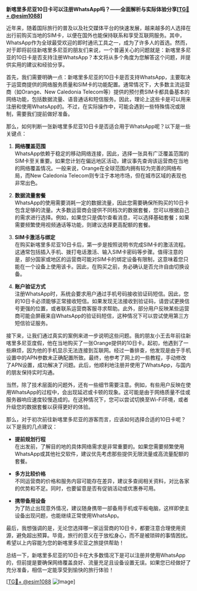 **新喀里多尼亚10日卡可以注册WhatsApp吗？——全面解析与实际体验分享[[TG💪+ @esim1088](https://t.me/s/esim1088)]**

近年来，随着国际旅行的普及以及社交媒体平台的快速发展，越来越多的人选择在出行前购买当地的SIM卡，以便在国外也能保持联系和享受互联网服务。其中，WhatsApp作为全球最受欢迎的即时通讯工具之一，成为了许多人的首选。然而，对于即将前往新喀里多尼亚的朋友们来说，一个普遍关心的问题就是：新喀里多尼亚的10日卡是否支持注册WhatsApp？本文将从多个角度为您解答这个问题，并提供实用的建议和经验分享。

首先，我们需要明确一点：新喀里多尼亚的10日卡是否支持WhatsApp，主要取决于运营商提供的网络服务质量和SIM卡的功能配置。通常情况下，大多数主流运营商（如Orange、New Caledonia Telecom等）提供的预付费SIM卡都具备基本的网络功能，包括数据流量、语音通话和短信服务。因此，理论上这些卡是可以用来注册和使用WhatsApp的。不过，在实际操作中，可能会遇到一些特殊情况或限制，需要我们提前做好准备。

那么，如何判断一张新喀里多尼亚10日卡是否适合用于WhatsApp呢？以下是一些关键点：

1. **网络覆盖范围**  
   WhatsApp依赖于稳定的移动网络连接，因此，选择一张具有广泛覆盖范围的SIM卡至关重要。如果您计划在偏远地区活动，建议事先查询该运营商在当地的网络覆盖情况。一般来说，Orange在全球范围内拥有较为完善的网络布局，而New Caledonia Telecom则专注于本地市场，但在城市区域的表现也非常出色。

2. **数据流量套餐**  
   WhatsApp的使用需要消耗一定的数据流量，因此您需要确保所购买的10日卡包含足够的流量。大多数运营商会提供不同档次的数据套餐，您可以根据自己的需求进行选择。例如，如果您只是偶尔查看消息，可以选择基础套餐；如果需要频繁使用视频通话等功能，则建议选择更高配额的套餐。

3. **SIM卡激活与绑定**  
   在购买新喀里多尼亚10日卡后，第一步是按照说明书完成SIM卡的激活流程。这通常包括插入手机、拨打电话激活、输入SIM卡密码等步骤。值得注意的是，部分国家或地区的运营商可能对SIM卡的绑定设备有限制，这意味着您只能在一个设备上使用该卡。因此，在购买之前，务必确认是否允许自由切换设备。

4. **账户验证方式**  
   注册WhatsApp时，系统会要求用户通过手机号码接收验证码短信。因此，您的10日卡必须能够正常接收短信。如果发现无法接收到验证码，请尝试更换信号更强的位置，或者联系运营商客服寻求帮助。此外，部分用户反映某些运营商可能会屏蔽来自WhatsApp的验证码短信，这种情况下可以尝试使用第三方短信验证服务。

接下来，让我们通过真实的案例来进一步说明这些问题。我的朋友小王去年前往新喀里多尼亚度假，他在当地购买了一张Orange提供的10日卡。起初，他遇到了一些麻烦，因为他的手机显示无法连接到互联网。经过一番排查，他发现是由于手机设置中的APN参数未正确配置所致。最终，他参考了网上的一些教程，手动修改了APN设置，成功解决了问题。此后，他顺利地注册并使用了WhatsApp，与国内的朋友保持实时沟通。

当然，除了技术层面的问题外，还有一些细节需要注意。例如，有些用户反映在使用WhatsApp的过程中，会出现延迟或卡顿的现象。这可能是由于网络质量不佳或服务器响应速度较慢造成的。在这种情况下，您可以尝试切换至Wi-Fi环境，或者升级您的数据套餐以获得更好的体验。

那么，对于初次前往新喀里多尼亚的游客而言，应该如何选择合适的10日卡呢？以下是我的几点建议：

- **提前规划行程**  
   在出发前，了解目的地的具体网络需求是非常重要的。如果您需要频繁使用WhatsApp或其他社交软件，建议优先考虑那些提供无限流量或高流量配额的套餐。

- **多方比较价格**  
   不同运营商的价格和服务内容可能存在差异，建议多查阅相关资料，对比各家的优势和不足。同时，也要留意是否有促销活动或优惠券可用。

- **携带备用设备**  
   为了防止出现意外情况，建议随身携带一部备用手机或平板电脑，这样即使主设备出现问题，也能继续正常使用WhatsApp。

最后，我想强调的是，无论您选择哪一家运营商的10日卡，都要注意合理使用资源，避免超出预算。毕竟，旅行的意义在于放松身心，而不是被琐碎的事情困扰。希望以上内容能为您的新喀里多尼亚之旅提供帮助！

总结一下，新喀里多尼亚的10日卡在大多数情况下是可以注册并使用WhatsApp的，但前提是要确保网络覆盖良好、流量充足且设备设置无误。如果您已经做好了充分准备，相信一定能享受到愉快的旅行体验！  

[[TG💪+ @esim1088](https://t.me/s/esim1088) ![Image](https://i.postimg.cc/4NQfJmqS/Snipaste-2025-05-13-00-14-12.png)]